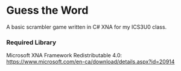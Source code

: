 # Guess the Word
A basic scrambler game written in C# XNA for my ICS3U0 class.

### Required Library
Microsoft XNA Framework Redistributable 4.0: https://www.microsoft.com/en-ca/download/details.aspx?id=20914
